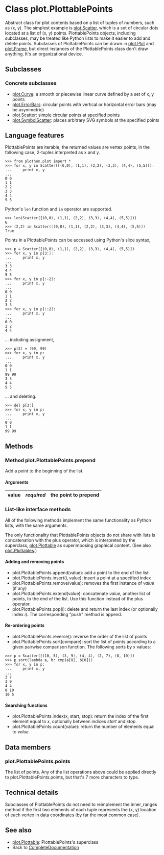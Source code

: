 # Class plot.PlottablePoints #

Abstract class for plot contents based on a list of tuples of numbers, such as (x, y).  The simplest example is [plot.Scatter](plotScatter.md), which is a set of circular dots located at a list of (x, y) points.  PlottablePoints objects, including subclasses, may be treated like Python lists to make it easier to add and delete points.  Subclasses of PlottablePoints can be drawn in [plot.Plot](plotPlot.md) and [plot.Frame](plotFrame.md), but direct instances of the PlottablePoints class don't draw anything.  It's an organizational device.

## Subclasses ##

### Concrete subclasses ###

  * [plot.Curve](plotCurve.md): a smooth or piecewise linear curve defined by a set of x, y points
  * [plot.ErrorBars](plotErrorBars.md): circular points with vertical or horizontal error bars (may be asymmetric)
  * [plot.Scatter](plotScatter.md): simple circular points at specified points
  * [plot.SymbolScatter](plotSymbolScatter.md): places arbitrary SVG symbols at the specified points

## Language features ##

PlottablePoints are iterable; the returned values are vertex points, in the following case, 2-tuples interpreted as x and y.
```
>>> from plothon.plot import *
>>> for x, y in Scatter([(0,0), (1,1), (2,2), (3,3), (4,4), (5,5)]):
...     print x, y
... 
0 0
1 1
2 2
3 3
4 4
5 5
```

Python's `len` function and `in` operator are supported.
```
>>> len(Scatter([(0,0), (1,1), (2,2), (3,3), (4,4), (5,5)]))
6
>>> (2,2) in Scatter([(0,0), (1,1), (2,2), (3,3), (4,4), (5,5)])
True
```

Points in a PlottablePoints can be accessed using Python's slice syntax,
```
>>> p = Scatter([(0,0), (1,1), (2,2), (3,3), (4,4), (5,5)])
>>> for x, y in p[3:]:
...     print x, y
... 
3 3
4 4
5 5
>>> for x, y in p[:-2]:
...     print x, y
... 
0 0
1 1
2 2
3 3
>>> for x, y in p[::2]:
...     print x, y
... 
0 0
2 2
4 4
```
... including assignment,
```
>>> p[2] = (99, 99)
>>> for x, y in p:
...     print x, y
... 
0 0
1 1
99 99
3 3
4 4
5 5
```
... and deleting.
```
>>> del p[3:]
>>> for x, y in p:
...     print x, y
... 
0 0
1 1
99 99
```

## Methods ##

### Method plot.PlottablePoints.prepend ###

Add a point to the beginning of the list.

#### Arguments ####

| value | _required_ | the point to prepend |
|:------|:-----------|:---------------------|

### List-like interface methods ###

All of the following methods implement the same functionality as Python lists, with the same arguments.

The only functionality that PlottablePoints objects do not share with lists is concatenation with the plus operator, which is interpreted by the superclass, [plot.Plottable](plotPlottable.md) as superimposing graphical content.  (See also [plot.Plottables](plotPlottables.md).)

#### Adding and removing points ####

  * plot.PlottablePoints.append(value): add a point to the end of the list
  * plot.PlottablePoints.insert(i, value): insert a point at a specified index
  * plot.PlottablePoints.remove(value): removes the first instance of _value_ (if any)
  * plot.PlottablePoints.extend(value): concatenate _value_, another list of points, to the end of the list.  Use this function instead of the plus operator.
  * plot.PlottablePoints.pop(i): delete and return the last index (or optionally index _i_).  The corresponding "push" method is append.

#### Re-ordering points ####

  * plot.PlottablePoints.reverse(): reverse the order of the list of points
  * plot.PlottablePoints.sort(compare): sort the list of points according to a given pairwise comparison function.  The following sorts by x values:
```
>>> p = Scatter([(10, 5), (3, 9), (4, 4), (2, 7), (8, 10)])
>>> p.sort(lambda a, b: cmp(a[0], b[0]))
>>> for x, y in p:
...     print x, y
... 
2 7
3 9
4 4
8 10
10 5
```

#### Searching functions ####

  * plot.PlottablePoints.index(x, start, stop): return the index of the first element equal to _x_, optionally between indices _start_ and _stop_.
  * plot.PlottablePoints.count(value): return the number of elements equal to _value_.

## Data members ##

### plot.PlottablePoints.points ###

The list of points.  Any of the list operations above could be applied directly to plot.PlottablePoints.points, but that's 7 more characters to type.

## Technical details ##

Subclasses of PlottablePoints do not need to reimplement the inner\_ranges method if the first two elements of each tuple represents the (x, y) location of each vertex in data coordinates (by far the most common case).

## See also ##

  * [plot.Plottable](plotPlottable.md): PlottablePoints's superclass
  * Back to [CompleteDocumentation](CompleteDocumentation.md)
